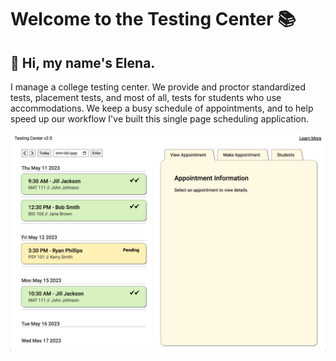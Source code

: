 # Welcome to the Testing Center 📚
## 👋 Hi, my name's Elena. 
I manage a college testing center. We provide and proctor standardized tests, placement tests, and most of all, tests for students who use accommodations. We keep a busy schedule of appointments, and to help speed up our workflow I've built this single page scheduling application.

<img src='readme/Screen Shot 2023-05-11 at 2.33.18 PM.png' width='600px'/>




